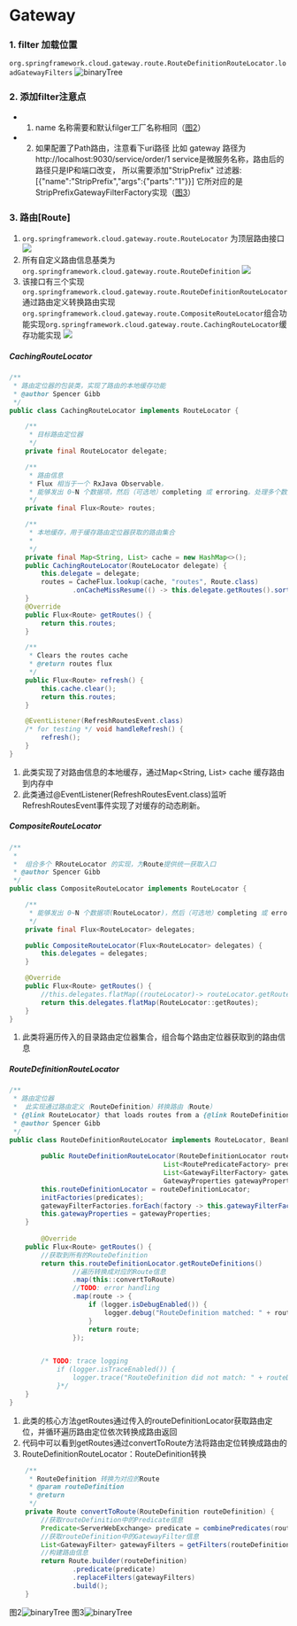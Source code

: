 # Gateway
### 1. filter 加载位置

`org.springframework.cloud.gateway.route.RouteDefinitionRouteLocator.loadGatewayFilters`
![binaryTree](img/1.png "binaryTree")
### 2. 添加filter注意点
* 1. name 名称需要和默认filger工厂名称相同（[图2](#pic2)）
* 2. 如果配置了Path路由，注意看下uri路径
 比如 gateway 路径为  http://localhost:9030/service/order/1
 service是微服务名称，路由后的路径只是IP和端口改变，
 所以需要添加"StripPrefix" 过滤器:    [{"name":"StripPrefix","args":{"parts":"1"}}]
 它所对应的是StripPrefixGatewayFilterFactory实现（[图3](#pic2)）
 
### 3. 路由[Route]
1. `org.springframework.cloud.gateway.route.RouteLocator` 为顶层路由接口![](./img/4.png)
2. 所有自定义路由信息基类为`org.springframework.cloud.gateway.route.RouteDefinition`
     ![](./img/6.png) 
3. 该接口有三个实现 `org.springframework.cloud.gateway.route.RouteDefinitionRouteLocator`通过路由定义转换路由实现`org.springframework.cloud.gateway.route.CompositeRouteLocator`组合功能实现`org.springframework.cloud.gateway.route.CachingRouteLocator`缓存功能实现  ![](./img/5.png)

##### CachingRouteLocator

```java
/**
 * 路由定位器的包装类，实现了路由的本地缓存功能
 * @author Spencer Gibb
 */
public class CachingRouteLocator implements RouteLocator {

    /**
     * 目标路由定位器
     */
    private final RouteLocator delegate;

    /**
     * 路由信息
     * Flux 相当于一个 RxJava Observable，
     * 能够发出 0~N 个数据项，然后（可选地）completing 或 erroring。处理多个数据项作为stream
     */
    private final Flux<Route> routes;

    /**
     * 本地缓存，用于缓存路由定位器获取的路由集合
     *
     */
    private final Map<String, List> cache = new HashMap<>();
    public CachingRouteLocator(RouteLocator delegate) {
        this.delegate = delegate;
        routes = CacheFlux.lookup(cache, "routes", Route.class)
                .onCacheMissResume(() -> this.delegate.getRoutes().sort(AnnotationAwareOrderComparator.INSTANCE));
    }
    @Override
    public Flux<Route> getRoutes() {
        return this.routes;
    }

    /**
     * Clears the routes cache
     * @return routes flux
     */
    public Flux<Route> refresh() {
        this.cache.clear();
        return this.routes;
    }

    @EventListener(RefreshRoutesEvent.class)
    /* for testing */ void handleRefresh() {
        refresh();
    }
}
```
1. 此类实现了对路由信息的本地缓存，通过Map<String, List> cache 缓存路由到内存中
2. 此类通过@EventListener(RefreshRoutesEvent.class)监听RefreshRoutesEvent事件实现了对缓存的动态刷新。

##### CompositeRouteLocator
```java
/**
 *
 *  组合多个 RRouteLocator 的实现，为Route提供统一获取入口
 * @author Spencer Gibb
 */
public class CompositeRouteLocator implements RouteLocator {

    /**
     * 能够发出 0~N 个数据项(RouteLocator)，然后（可选地）completing 或 erroring。处理多个数据项作为stream
     */
    private final Flux<RouteLocator> delegates;

    public CompositeRouteLocator(Flux<RouteLocator> delegates) {
        this.delegates = delegates;
    }

    @Override
    public Flux<Route> getRoutes() {
        //this.delegates.flatMap((routeLocator)-> routeLocator.getRoutes());
        return this.delegates.flatMap(RouteLocator::getRoutes);
    }
}
```
1. 此类将遍历传入的目录路由定位器集合，组合每个路由定位器获取到的路由信息

##### RouteDefinitionRouteLocator
```java
/**
 * 路由定位器
 *  此实现通过路由定义（RouteDefinition）转换路由（Route）
 * {@link RouteLocator} that loads routes from a {@link RouteDefinitionLocator}
 * @author Spencer Gibb
 */
public class RouteDefinitionRouteLocator implements RouteLocator, BeanFactoryAware, ApplicationEventPublisherAware {
    
        public RouteDefinitionRouteLocator(RouteDefinitionLocator routeDefinitionLocator,
                                       List<RoutePredicateFactory> predicates,
                                       List<GatewayFilterFactory> gatewayFilterFactories,
                                       GatewayProperties gatewayProperties) {
        this.routeDefinitionLocator = routeDefinitionLocator;
        initFactories(predicates);
        gatewayFilterFactories.forEach(factory -> this.gatewayFilterFactories.put(factory.name(), factory));
        this.gatewayProperties = gatewayProperties;
    }
    
        @Override
    public Flux<Route> getRoutes() {
        //获取到所有的RouteDefinition
        return this.routeDefinitionLocator.getRouteDefinitions()
                //遍历转换成对应的Route信息
                .map(this::convertToRoute)
                //TODO: error handling
                .map(route -> {
                    if (logger.isDebugEnabled()) {
                        logger.debug("RouteDefinition matched: " + route.getId());
                    }
                    return route;
                });


        /* TODO: trace logging
            if (logger.isTraceEnabled()) {
                logger.trace("RouteDefinition did not match: " + routeDefinition.getId());
            }*/
    }
}
```
1. 此类的核心方法getRoutes通过传入的routeDefinitionLocator获取路由定位，并循环遍历路由定位依次转换成路由返回
2. 代码中可以看到getRoutes通过convertToRoute方法将路由定位转换成路由的
3. RouteDefinitionRouteLocator：RouteDefinition转换

```java
    /**
     * RouteDefinition 转换为对应的Route
     * @param routeDefinition
     * @return
     */
    private Route convertToRoute(RouteDefinition routeDefinition) {
        //获取routeDefinition中的Predicate信息
        Predicate<ServerWebExchange> predicate = combinePredicates(routeDefinition);
        //获取routeDefinition中的GatewayFilter信息
        List<GatewayFilter> gatewayFilters = getFilters(routeDefinition);
        //构建路由信息
        return Route.builder(routeDefinition)
                .predicate(predicate)
                .replaceFilters(gatewayFilters)
                .build();
    }
```






<span id="pic2">图2![binaryTree](./img/2.png "binaryTree")</span>
<span id="pic3">图3![binaryTree](img/3.png "binaryTree")</span>